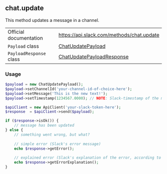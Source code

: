 ## chat.update

This method updates a message in a channel.

| | |
|-------------------------|-------------------------------------------------------------------------------------------------------------------------------------------|
| Official documentation  | https://api.slack.com/methods/chat.update                                                                                                 |
| `Payload` class         | [ChatUpdatePayload](https://github.com/cleentfaar/slack/blob/master/src/CL/Slack/Payload/ChatUpdatePayload.php)                           |
| `PayloadResponse` class | [ChatUpdatePayloadResponse](https://github.com/cleentfaar/slack/blob/master/src/CL/Slack/Payload/ChatUpdatePayloadResponse.php)           |


### Usage

```php
$payload = new ChatUpdatePayload();
$payload->setChannelId('your-channel-id-of-choice-here');
$payload->setMessage('This is the new text!');
$payload->setTimestamp(1234567.0000); // NOTE: Slack-timestamp of the message (non-UNIX!)

$apiClient = new ApiClient('your-slack-token-here');
$response  = $apiClient->send($payload);

if ($response->isOk()) {
    // message has been updated
} else {
    // something went wrong, but what?
    
    // simple error (Slack's error message)
    echo $response->getError();
    
    // explained error (Slack's explanation of the error, according to the documentation)
    echo $response->getErrorExplanation();
}
```
